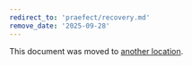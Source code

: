 ```yaml
---
redirect_to: 'praefect/recovery.md'
remove_date: '2025-09-28'
---
```


<!-- markdownlint-disable -->

This document was moved to [another location](praefect/recovery.md).

<!-- This redirect file can be deleted after <2025-09-28>. -->
<!-- Redirects that point to other docs in the same project expire in three months. -->
<!-- Redirects that point to docs in a different project or site (for example, link is not relative and starts with `https:`) expire in one year. -->
<!-- Before deletion, see: https://docs.gitlab.com/development/documentation/redirects -->
